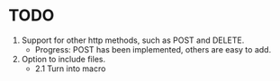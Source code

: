 # TODO

1. Support for other http methods, such as POST and DELETE. 
    - Progress: POST has been implemented, others are easy to add.
2. Option to include files.
    - 2.1  Turn into macro

